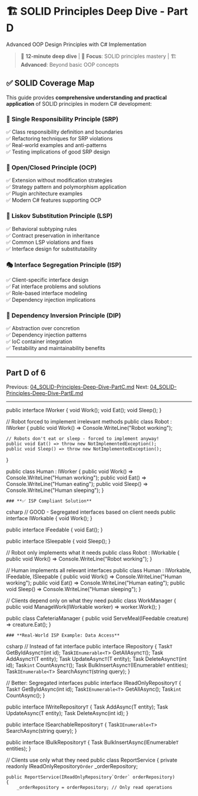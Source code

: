# 🏗️ SOLID Principles Deep Dive - Part D

Advanced OOP Design Principles with C# Implementation

> 📖 **12-minute deep dive** | 🎯 **Focus**: SOLID principles mastery | 🏗️ **Advanced**: Beyond basic OOP concepts

## ✅ **SOLID Coverage Map**

This guide provides **comprehensive understanding and practical application** of SOLID principles in modern C# development:

### 🎯 **Single Responsibility Principle (SRP)**

✅ Class responsibility definition and boundaries  
✅ Refactoring techniques for SRP violations  
✅ Real-world examples and anti-patterns  
✅ Testing implications of good SRP design

### 🔐 **Open/Closed Principle (OCP)**

✅ Extension without modification strategies  
✅ Strategy pattern and polymorphism application  
✅ Plugin architecture examples  
✅ Modern C# features supporting OCP

### 🔄 **Liskov Substitution Principle (LSP)**

✅ Behavioral subtyping rules  
✅ Contract preservation in inheritance  
✅ Common LSP violations and fixes  
✅ Interface design for substitutability

### 🎭 **Interface Segregation Principle (ISP)**

✅ Client-specific interface design  
✅ Fat interface problems and solutions  
✅ Role-based interface modeling  
✅ Dependency injection implications

### 🔗 **Dependency Inversion Principle (DIP)**

✅ Abstraction over concretion  
✅ Dependency injection patterns  
✅ IoC container integration  
✅ Testability and maintainability benefits

---

## Part D of 6

Previous: [04_SOLID-Principles-Deep-Dive-PartC.md](04_SOLID-Principles-Deep-Dive-PartC.md)
Next: [04_SOLID-Principles-Deep-Dive-PartE.md](04_SOLID-Principles-Deep-Dive-PartE.md)

---

public interface IWorker
{
    void Work();
    void Eat();
    void Sleep();
}

// Robot forced to implement irrelevant methods
public class Robot : IWorker
{
    public void Work() => Console.WriteLine("Robot working");

    // Robots don't eat or sleep - forced to implement anyway!
    public void Eat() => throw new NotImplementedException();
    public void Sleep() => throw new NotImplementedException();
}

public class Human : IWorker
{
    public void Work() => Console.WriteLine("Human working");
    public void Eat() => Console.WriteLine("Human eating");
    public void Sleep() => Console.WriteLine("Human sleeping");
}


    ### **✅ ISP Compliant Solution**
csharp
// GOOD - Segregated interfaces based on client needs
public interface IWorkable
{
    void Work();
}

public interface IFeedable
{
    void Eat();
}

public interface ISleepable
{
    void Sleep();
}

// Robot only implements what it needs
public class Robot : IWorkable
{
    public void Work() => Console.WriteLine("Robot working");
}

// Human implements all relevant interfaces
public class Human : IWorkable, IFeedable, ISleepable
{
    public void Work() => Console.WriteLine("Human working");
    public void Eat() => Console.WriteLine("Human eating");
    public void Sleep() => Console.WriteLine("Human sleeping");
}

// Clients depend only on what they need
public class WorkManager
{
    public void ManageWork(IWorkable worker) => worker.Work();
}

public class CafeteriaManager
{
    public void ServeMeal(IFeedable creature) => creature.Eat();
}

    ### **Real-World ISP Example: Data Access**
csharp
// Instead of fat interface
public interface IRepository
{
    Task`T` GetByIdAsync`T`(int id);
    Task`IEnumerable<T`> GetAllAsync`T`();
    Task AddAsync`T`(T entity);
    Task UpdateAsync`T`(T entity);
    Task DeleteAsync`T`(int id);
    Task`int` CountAsync`T`();
    Task BulkInsertAsync`T`(IEnumerable`T` entities);
    Task`IEnumerable<T`> SearchAsync`T`(string query);
}

// Better: Segregated interfaces
public interface IReadOnlyRepository`T`
{
    Task`T` GetByIdAsync(int id);
    Task`IEnumerable<T`> GetAllAsync();
    Task`int` CountAsync();
}

public interface IWriteRepository`T`
{
    Task AddAsync(T entity);
    Task UpdateAsync(T entity);
    Task DeleteAsync(int id);
}

public interface ISearchableRepository`T`
{
    Task`IEnumerable<T`> SearchAsync(string query);
}

public interface IBulkRepository`T`
{
    Task BulkInsertAsync(IEnumerable`T` entities);
}

// Clients use only what they need
public class ReportService
{
    private readonly IReadOnlyRepository`Order` _orderRepository;

    public ReportService(IReadOnlyRepository`Order` orderRepository)
    {
        _orderRepository = orderRepository; // Only read operations

